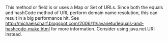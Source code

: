 This method or field is or uses a Map or Set of URLs. Since both the equals and hashCode method of URL perform domain name resolution, this can result in a big performance hit. See http://michaelscharf.blogspot.com/2006/11/javaneturlequals-and-hashcode-make.html for more information. Consider using java.net.URI instead.